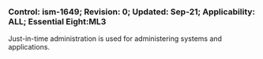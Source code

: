 ### Control: ism-1649; Revision: 0; Updated: Sep-21; Applicability: ALL; Essential Eight:ML3
<p>Just-in-time administration is used for administering systems and applications.</p>